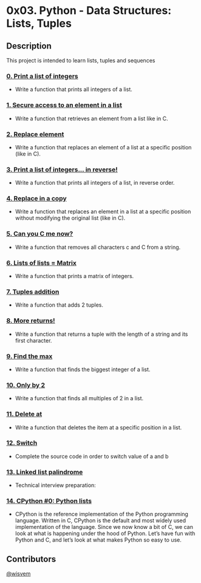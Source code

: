 # 0x03. Python - Data Structures: Lists, Tuples

## Description
This project is intended to learn lists, tuples and sequences
### [0. Print a list of integers](./0-print_list_integer.py)
- Write a function that prints all integers of a list.
### [1. Secure access to an element in a list](./1-element_at.py)
- Write a function that retrieves an element from a list like in C.
### [2. Replace element](./2-replace_in_list.py)
- Write a function that replaces an element of a list at a specific position (like in C).
### [3. Print a list of integers... in reverse!](./3-print_reversed_list_integer.py)
- Write a function that prints all integers of a list, in reverse order.
### [4. Replace in a copy](./4-new_in_list.py)
- Write a function that replaces an element in a list at a specific position without modifying the original list (like in C).
### [5. Can you C me now?](./5-no_c.py)
- Write a function that removes all characters c and C from a string.
### [6. Lists of lists = Matrix](./6-print_matrix_integer.py)
- Write a function that prints a matrix of integers.
### [7. Tuples addition](./7-add_tuple.py)
- Write a function that adds 2 tuples.
### [8. More returns!](./8-multiple_returns.py)
- Write a function that returns a tuple with the length of a string and its first character.
### [9. Find the max](./9-max_integer.py)
- Write a function that finds the biggest integer of a list.
### [10. Only by 2](./10-divisible_by_2.py)
- Write a function that finds all multiples of 2 in a list.
### [11. Delete at](./11-delete_at.py)
- Write a function that deletes the item at a specific position in a list.
### [12. Switch](./12-switch.py)
- Complete the source code in order to switch value of a and b
### [13. Linked list palindrome](./13-is_palindrome.c)
- Technical interview preparation:
### [14. CPython #0: Python lists](./100-print_python_list_info.c)
- CPython is the reference implementation of the Python programming language. Written in C, CPython is the default and most widely used implementation of the language.
Since we now know a bit of C, we can look at what is happening under the hood of Python. Let’s have fun with Python and C, and let’s look at what makes Python so easy to use.
## Contributors
[@wisvem](https://github.com/wisvem)
